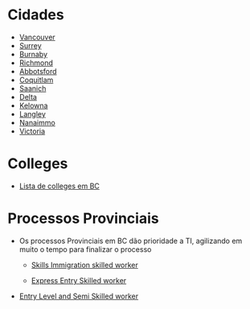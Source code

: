 # Cidades
* [Vancouver](https://github.com/OlvArthur/imigracao-para-o-canada/edit/master/provincias/British-Columbia/Vancouver.md)
* [Surrey](https://pt.wikipedia.org/wiki/Surrey_(Col%C3%BAmbia_Brit%C3%A2nica))
* [Burnaby](https://pt.wikipedia.org/wiki/Burnaby)
* [Richmond](https://pt.wikipedia.org/wiki/Richmond_(Col%C3%BAmbia_Brit%C3%A2nica))
* [Abbotsford](https://pt.wikipedia.org/wiki/Abbotsford_(Col%C3%BAmbia_Brit%C3%A2nica))
* [Coquitlam](https://pt.wikipedia.org/wiki/Coquitlam)
* [Saanich](https://pt.wikipedia.org/wiki/Saanich)
* [Delta](https://pt.wikipedia.org/wiki/Delta_(Col%C3%BAmbia_Brit%C3%A2nica))
* [Kelowna](https://pt.wikipedia.org/wiki/Kelowna)
* [Langley](https://pt.wikipedia.org/wiki/Langley_(Col%C3%BAmbia_Brit%C3%A2nica))
* [Nanaimmo](https://pt.wikipedia.org/wiki/Nanaimohttps://pt.wikipedia.org/wiki/Nanaimo)
* [Victoria](https://pt.wikipedia.org/wiki/Victoria_(Col%C3%BAmbia_Brit%C3%A2nica))

# Colleges
* [Lista de colleges em BC](https://github.com/OlvArthur/imigracao-para-o-canada/blob/master/provincias/British-Columbia/colleges.md)

# Processos Provinciais
* Os processos Provinciais em BC dão prioridade a TI, agilizando em muito o tempo para finalizar o processo
  * [Skills Immigration skilled worker](https://github.com/OlvArthur/imigracao-para-o-canada/blob/master/provincias/British-Columbia/SISW.md)

  * [Express Entry Skilled worker](https://github.com/OlvArthur/imigracao-para-o-canada/blob/master/provincias/British-Columbia/EESW.md)

 * [Entry Level and Semi Skilled worker](https://github.com/OlvArthur/imigracao-para-o-canada/blob/master/provincias/British-Columbia/ELSSW.md)
